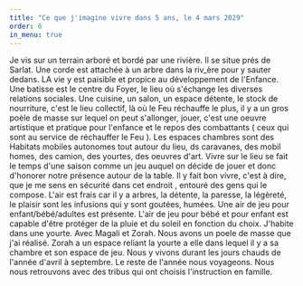 ```yaml
---
title: "Ce que j'imagine vivre dans 5 ans, le 4 mars 2029"
order: 6
in_menu: true
---
```

Je vis sur un terrain arboré et bordé par une rivière. Il se situe prés de Sarlat. Une corde est attachée à un arbre dans la riv_ère pour y sauter dedans. 
LA vie y est paisible et propice au développement de l'Enfance. 
Une batisse est le centre du Foyer, le lieu où s'échange les diverses relations sociales. Une cuisine, un salon, un espace détente, le stock de nourriture, c'est le lieu collectif, là où le Feu réchauffe le plus, il y a un gros poèle de masse sur lequel on peut s'allonger, jouer, c'est une oeuvre artistique et pratique pour l'enfance et le repos des combattants ( ceux qui sont au service de réchauffer le Feu ).
Les espaces chambres sont des Habitats mobiles autonomes tout autour du lieu, ds caravanes, des mobil homes, des camion, des yourtes, des oeuvres d'art. 
Vivre sur le lieu se fait le temps d'une saison comme un jeu auquel on décide de jouer et donc d'honorer notre présence autour de la table. 
Il y fait bon vivre, c'est à dire, que je me sens en sécurité dans cet endroit , entouré des gens qui le compose. L'air est frais car il y a arbres, la détente, la paresse, la légèreté, le plaisir sont les infusions qui y sont goutées, humées. 
Une air de jeu pour enfant/bébé/adultes est présente. L'air de jeu pour bébé et pour enfant est capable d'être protéger de la pluie et du soleil en fonction du choix. 
J'habite dans une yourte. Avec Magali et Zorah. Nous avons un poele de masse que j'ai réalisé. Zorah a un espace reliant la yourte a elle dans lequel il y a sa chambre et son espace de jeu. 
Nous y vivons durant les jours chauds de l'année d'avril à septembre. 
Le reste de l'année nous voyageons. 
Nous nous retrouvons avec des tribus qui ont choisis l'instruction en famille. 